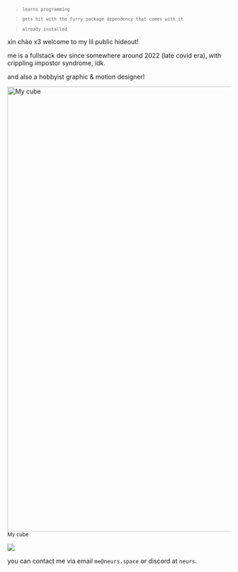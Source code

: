 <sub>

>`learns programming`

> `gets hit with the furry package dependency that comes with it`

> `already installed`

</sub>

xin chào x3 welcome to my lil public hideout!

me is a fullstack dev since somewhere around 2022 (late covid era), with crippling impostor syndrome, idk.

and also a hobbyist graphic & motion designer!

<img width="1664" height="1004" alt="My cube" src="https://github.com/user-attachments/assets/4b12f7e9-6732-4bc2-80e2-84a4b5e8fe2b" />
<sup>My cube</sup>

![](https://komarev.com/ghpvc/?username=neursh&label=Silly+goobers)

you can contact me via email `me@neurs.space` or discord at `neurs`.
